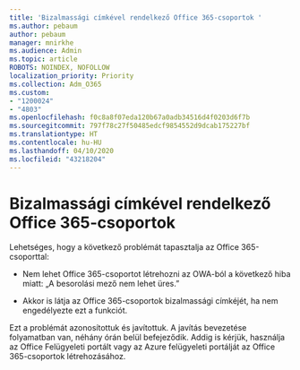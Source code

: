 ```yaml
---
title: 'Bizalmassági címkével rendelkező Office 365-csoportok '
ms.author: pebaum
author: pebaum
manager: mnirkhe
ms.audience: Admin
ms.topic: article
ROBOTS: NOINDEX, NOFOLLOW
localization_priority: Priority
ms.collection: Adm_O365
ms.custom:
- "1200024"
- "4803"
ms.openlocfilehash: f0c8a8f07eda120b67a0adb34516d4f0203d6f7b
ms.sourcegitcommit: 797f78c27f50485edcf9854552d9dcab175227bf
ms.translationtype: HT
ms.contentlocale: hu-HU
ms.lasthandoff: 04/10/2020
ms.locfileid: "43218204"
---
```

# <a name="office-365-groups-showing-sensitivity-label"></a>Bizalmassági címkével rendelkező Office 365-csoportok 

Lehetséges, hogy a következő problémát tapasztalja az Office 365-csoporttal:

- Nem lehet Office 365-csoportot létrehozni az OWA-ból a következő hiba miatt: „A besorolási mező nem lehet üres.”

- Akkor is látja az Office 365-csoportok bizalmassági címkéjét, ha nem engedélyezte ezt a funkciót.

Ezt a problémát azonosítottuk és javítottuk. A javítás bevezetése folyamatban van, néhány órán belül befejeződik. Addig is kérjük, használja az Office Felügyeleti portált vagy az Azure felügyeleti portálját az Office 365-csoportok létrehozásához.  
